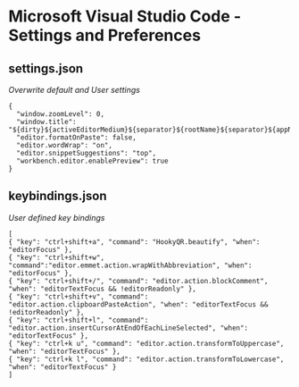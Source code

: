 # Microsoft Visual Studio Code - Settings and Preferences



## settings.json
_Overwrite default and User settings_

```
{
  "window.zoomLevel": 0,
  "window.title": "${dirty}${activeEditorMedium}${separator}${rootName}${separator}${appName}",
  "editor.formatOnPaste": false,
  "editor.wordWrap": "on",
  "editor.snippetSuggestions": "top",
  "workbench.editor.enablePreview": true
}
```


## keybindings.json
_User defined key bindings_

```
[
{ "key": "ctrl+shift+a", "command": "HookyQR.beautify", "when": "editorFocus" },
{ "key": "ctrl+shift+w", "command":"editor.emmet.action.wrapWithAbbreviation", "when": "editorFocus" },
{ "key": "ctrl+shift+/", "command": "editor.action.blockComment", "when": "editorTextFocus && !editorReadonly" },
{ "key": "ctrl+shift+v", "command": "editor.action.clipboardPasteAction", "when": "editorTextFocus && !editorReadonly" },
{ "key": "ctrl+shift+l", "command": "editor.action.insertCursorAtEndOfEachLineSelected", "when": "editorTextFocus" },
{ "key": "ctrl+k u", "command": "editor.action.transformToUppercase", "when": "editorTextFocus" },
{ "key": "ctrl+k l", "command": "editor.action.transformToLowercase", "when": "editorTextFocus" }
]

```
